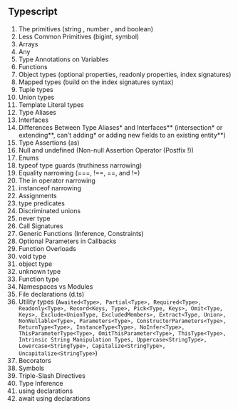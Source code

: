 ## Typescript

1. The primitives (string , number , and boolean)
2. Less Common Primitives (bigint, symbol)
3. Arrays
4. Any
5. Type Annotations on Variables
6. Functions
7. Object types (optional properties, readonly properties, index signatures)
8. Mapped types (build on the index signatures syntax)
9. Tuple types
10. Union types
11. Template Literal types
12. Type Aliases
13. Interfaces
14. Differences Between Type Aliases* and Interfaces\*\* (intersection* or extending**, can’t adding\* or adding new fields to an existing entity**)
15. Type Assertions (as)
16. Null and undefined (Non-null Assertion Operator (Postfix !))
17. Enums
18. typeof type guards (truthiness narrowing)
19. Equality narrowing (===, !==, ==, and !=)
20. The in operator narrowing
21. instanceof narrowing
22. Assignments
23. type predicates
24. Discriminated unions
25. never type
26. Call Signatures
27. Generic Functions (Inference, Constraints)
28. Optional Parameters in Callbacks
29. Function Overloads
30. void type
31. object type
32. unknown type
33. Function type
34. Namespaces vs Modules
35. File declarations (d.ts)
36. Utility types (`Awaited<Type>, Partial<Type>, Required<Type>, Readonly<Type>, Record<Keys, Type>, Pick<Type, Keys>, Omit<Type, Keys>, Exclude<UnionType, ExcludedMembers>, Extract<Type, Union>, NonNullable<Type>, Parameters<Type>, ConstructorParameters<Type>, ReturnType<Type>, InstanceType<Type>, NoInfer<Type>, ThisParameterType<Type>, OmitThisParameter<Type>, ThisType<Type>, Intrinsic String Manipulation Types, Uppercase<StringType>, Lowercase<StringType>, Capitalize<StringType>, Uncapitalize<StringType>`)
37. Becorators
38. Symbols
39. Triple-Slash Directives
40. Type Inference
41. using declarations
42. await using declarations

